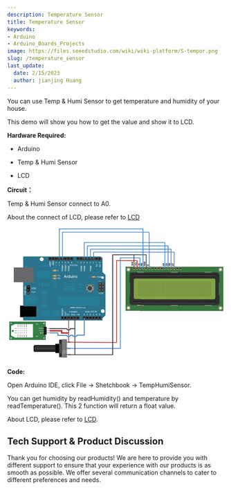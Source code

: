 ```yaml
---
description: Temperature Sensor
title: Temperature Sensor
keywords:
- Arduino
- Arduino_Boards_Projects
image: https://files.seeedstudio.com/wiki/wiki-platform/S-tempor.png
slug: /temperature_sensor
last_update:
  date: 2/15/2023
  author: jianjing Huang
---
```


<!-- ---
name: Temperature Sensor
category: Tutorial
oldwikiname:  Temperature Sensor
prodimagename:
surveyurl: https://www.research.net/r/Temperature_Sensor
--- -->
You can use Temp &amp; Humi Sensor to get temperature and humidity of your house.

This demo will show you how to get the value and show it to LCD.

**Hardware Required:**

* Arduino

* Temp &amp; Humi Sensor

* LCD

**Circuit：**

Temp &amp; Humi Sensor connect to A0.

About the connect of LCD, please refer to [LCD](https://arduino.cc/en/Tutorial/LiquidCrystal)

![](https://github.com/Jeremyym/Temperature_Sensor/raw/master/img/Sidekick_34_1.png)

**Code:**

Open Arduino IDE, click File -&gt; Shetchbook -&gt; TempHumiSensor.

You can get humidity by readHumidity() and temperature by readTemperature(). This 2 function will return a float value.

About LCD, please refer to [LCD](https://arduino.cc/en/Tutorial/LiquidCrystal).

## Tech Support & Product Discussion

Thank you for choosing our products! We are here to provide you with different support to ensure that your experience with our products is as smooth as possible. We offer several communication channels to cater to different preferences and needs.

<div class="button_tech_support_container">
<a href="https://forum.seeedstudio.com/" class="button_forum"></a> 
<a href="https://www.seeedstudio.com/contacts" class="button_email"></a>
</div>

<div class="button_tech_support_container">
<a href="https://discord.gg/eWkprNDMU7" class="button_discord"></a> 
<a href="https://github.com/Seeed-Studio/wiki-documents/discussions/69" class="button_discussion"></a>
</div>
